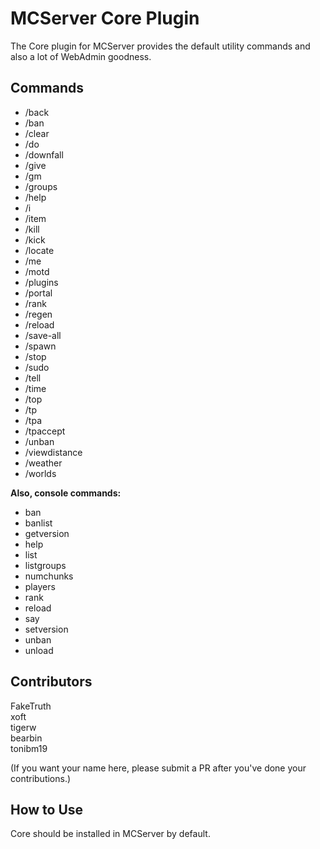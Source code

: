 MCServer Core Plugin
====================

The Core plugin for MCServer provides the default utility commands and also a lot of WebAdmin goodness.

Commands
--------

 * /back
 * /ban
 * /clear
 * /do
 * /downfall
 * /give
 * /gm
 * /groups
 * /help
 * /i
 * /item
 * /kill
 * /kick
 * /locate
 * /me
 * /motd
 * /plugins
 * /portal
 * /rank
 * /regen
 * /reload
 * /save-all
 * /spawn
 * /stop
 * /sudo
 * /tell
 * /time
 * /top
 * /tp
 * /tpa
 * /tpaccept
 * /unban
 * /viewdistance
 * /weather
 * /worlds
 

**Also, console commands:**

 * ban
 * banlist
 * getversion
 * help
 * list
 * listgroups
 * numchunks
 * players
 * rank
 * reload
 * say
 * setversion
 * unban  
 * unload 

Contributors
------------

FakeTruth  
xoft  
tigerw  
bearbin  
tonibm19  

(If you want your name here, please submit a PR after you've done your contributions.)

How to Use
----------

Core should be installed in MCServer by default.
